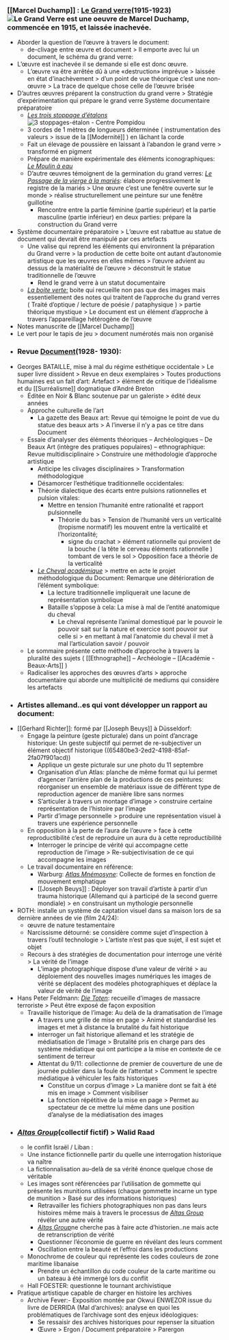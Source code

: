 ### [[Marcel Duchamp]] : [Le Grand verre](https://www.google.com/url?sa=i&url=https%3A%2F%2F321histoire.wordpress.com%2F2013%2F05%2F12%2Fle-grand-verre%2F&psig=AOvVaw0x38L-Nr7jRPrhRDqsZ4B2&ust=1681891673683000&source=images&cd=vfe&ved=0CBEQjRxqFwoTCJjLlPD8sv4CFQAAAAAdAAAAABAE)(1915-1923) ![Le Grand Verre est une oeuvre de Marcel Duchamp, commencée en 1915, et laissée inachevée.](https://321histoire.files.wordpress.com/2013/05/duchamp_largeglass.jpg?w=490&h=756)
- Aborder la question de l’œuvre à travers le document:
	- de-clivage entre œuvre et document > Il emporte avec lui un document, le schéma du grand verre:
- L’œuvre est inachevée il se demande si elle est donc œuvre.
	- L’œuvre va être arrêtée dû à une «destruction» imprévue > laissée en état d’inachèvement > d’un point de vue théorique c’est une non-œuvre > La trace de quelque chose celle de l’œuvre brisée
- D’autres œuvres préparent la construction du grand verre > Stratégie d’expérimentation qui prépare le grand verre Système documentaire préparatoire
	- [*Les trois stoppage d’étalons*](https://www.google.com/url?sa=i&url=https%3A%2F%2Fwww.centrepompidou.fr%2Ffr%2Fressources%2Foeuvre%2Fcrb5LdB&psig=AOvVaw3pFKQxNz0nYTFGeBnlxecO&ust=1681891690310000&source=images&cd=vfe&ved=0CBEQjRxqFwoTCJDs5Pf8sv4CFQAAAAAdAAAAABAE) ![3 stoppages-étalon - Centre Pompidou](https://www.centrepompidou.fr/media/picture/70/bd/70bd53265b8b553704c2a57d570df0c9/thumb_large.jpg)
	- 3 cordes de 1 mètres de longueurs déterminée ( instrumentation des valeurs > issue de la [[Modernité]] ) en lâchant la corde
	- Fait un élevage de poussière en laissant à l’abandon le grand verre > transformé en pigment
	- Prépare de manière expérimentale des éléments iconographiques: [*Le Moulin à eau*](https://www.google.com/url?sa=i&url=https%3A%2F%2Fwww.photo.rmn.fr%2Farchive%2F15-596814-2C6NU0AN7Y7Y7.html&psig=AOvVaw3h6mWRg2gWCnT3O_FhnYFh&ust=1681891824641000&source=images&cd=vfe&ved=0CBEQjRxqFwoTCOjo3rf9sv4CFQAAAAAdAAAAABAE)
	- D’autre œuvres témoignent de la germination du grand verres: [*Le Passage de la vierge à la mariés*](https://www.google.com/url?sa=i&url=https%3A%2F%2Fes.artsdot.com%2F%40%40%2F7YLJ6T-Marcel-Duchamp-Transici%25C3%25B3n-de-la-virgen-en-un-Bride_Le-Passage-de-la-Vierge-un-la-Mari%25C3%25A9e..&psig=AOvVaw2pGnGDd9iKDXfyVo3XMxV6&ust=1681891877118000&source=images&cd=vfe&ved=0CBEQjRxqFwoTCKic69D9sv4CFQAAAAAdAAAAABAE): élabore progressivement le registre de la mariés > Une œuvre c’est une fenêtre ouverte sur le monde > réalise structurellement une peinture sur une fenêtre guillotine
		- Rencontre entre la partie féminine (partie supérieur) et la partie masculine (partie inférieur) en deux parties: prépare la construction du Grand verre
- Système documentaire préparatoire > L’œuvre est rabattue au statue de document qui devrait être manipulé par ces artefacts
	- Une valise qui reprend les éléments qui environnent la préparation du Grand verre > la production de cette boite ont autant d’autonomie artistique que les œuvres en elles mêmes > l’œuvre advient au dessus de la matérialité de l’œuvre > déconstruit le statue traditionnelle de l’œuvre
		- Rend le grand verre à un statut documentaire
	- [*La boite verte:*](https://www.museoreinasofia.es/en/collection/artwork/boite-verte-mariee-mise-nu-par-ses-celibataires-meme-green-box-bride-stripped) boite qui recueille non pas que des images mais essentiellement des notes qui traitent de l’approche du grand verres ( Traité d’optique / lecture de poésie / pataphysique ) > partie théorique mystique > Le document est un élément d’approche à travers l’appareillage hétérogène de l’œuvre
- Notes manuscrite de [[Marcel Duchamp]]
- Le vert pour le tapis de jeu > document numérotés mais non organisé
- ### Revue [Document](https://www.google.com/url?sa=i&url=https%3A%2F%2Fgallica.bnf.fr%2Fark%3A%2F12148%2Fbpt6k32951f&psig=AOvVaw0vTbVnbWPb_9fHFg4263gn&ust=1681891804742000&source=images&cd=vfe&ved=0CBEQjRxqFwoTCOj4yq79sv4CFQAAAAAdAAAAABAI)(1928- 1930):
- Georges BATAILLE, mise à mal du régime esthétique occidentale > Le super livre dissident > Revue en deux exemplaires > Toutes productions humaines est un fait d’art: Artefact > élément de critique de l’idéalisme et du [[Surréalisme]] dogmatique d’André Breton
	- Éditée en Noir & Blanc soutenue par un galeriste > édité deux années
	- Approche culturelle de l’art
		- La gazette des Beaux art: Revue qui témoigne le point de vue du statue des beaux arts > A l’inverse il n’y a pas ce titre dans Document
	- Essaie d’analyser des éléments théoriques – Archéologiques – De Beaux Art (intègre des pratiques populaires) –  ethnographique: Revue multidisciplinaire > Construire une méthodologie d’approche artistique
		- Anticipe les clivages disciplinaires > Transformation méthodologique
		- Désamorcer l’esthétique traditionnelle occidentales:
		- Théorie dialectique des écarts entre pulsions rationnelles et pulsion vitales:
			- Mettre en tension l’humanité entre rationalité et rapport pulsionnelle
				- Théorie du bas > Tension de l’humanité vers un verticalité (tropisme normatif) les mouvent entre la verticalité et l’horizontalité;
					- signe du crachat > élément rationnelle qui provient de la bouche ( la tête le cerveau éléments rationnelle ) tombant de vers le sol > Opposition face a théorie de la verticalité
		- [*Le Cheval académique*](https://semio4evah.home.blog/2019/04/30/chapitre-4-documents/) > mettre en acte le projet méthodologique du Document: Remarque une détérioration de l’élément symbolique:
			- La lecture traditionnelle impliquerait une lacune de représentation symbolique
			- Bataille s’oppose à cela: La mise à mal de l’entité anatomique du cheval
				- Le cheval représente l’animal domestiqué par le pouvoir le pouvoir sait sur la nature et exercice sont pouvoir sur celle si > en mettant à mal l’anatomie du cheval il met à mal l’articulation savoir / pouvoir
	- Le sommaire présente cette méthode d’approche à travers la pluralité des sujets ( [[Ethnographe]]  – Archéologie – [[Académie - Beaux-Arts]] )
	- Radicaliser les approches des œuvres d’arts  > approche documentaire qui aborde une multiplicité de mediums qui considère les artefacts
- ### Artistes allemand..es qui vont développer un rapport au document:
- [[Gerhard Richter]]: formé par [[Joseph Beuys]] à Düsseldorf:
	- Engage la peinture (geste picturale) dans un point d’ancrage historique: Un geste subjectif qui permet de re-subjectiver un élément objectif historique ((65480be3-2ed2-4198-85af-2fa07f901acd))
		- Applique un geste picturale sur une photo du 11 septembre
		- Organisation d’un Atlas: planche de même format qui lui permet d’agencer l’arrière plan de la productions de ces peintures: réorganiser un ensemble de matériaux issue de différent type de reproduction agencer de manière libre sans normes
		- S’articuler à travers un montage d’image > construire certaine représentation de l’histoire par l’image
		- Partir d’image personnelle > produire une représentation visuel à travers une expérience personnelle
	- En opposition à la perte de l’aura de l’œuvre > face à cette reproductibilité c’est de reproduire un aura du à cette reproductibilité
		- Interroger le principe de vérité qui accompagne cette reproduction de l’image > Re-subjectivisation de ce qui accompagne les images
	- Le travail documentaire en référence:
		- Warburg: [*Atlas Mnémosyne*](http://indexgrafik.fr/atlas-mnemosyne-aby-warburg/): Collecte de formes en fonction de mouvement emphatique
		- [[Joseph Beuys]] : Déployer son travail d’artiste à partir d’un trauma historique (Allemand qui à participé de la second guerre mondiale) > en construisant un mythologie personnelle
- ROTH: installe un système de captation visuel dans sa maison lors de sa dernière années de vie (film 24/24):
	- œuvre de nature testamentaire
	- Narcissisme détourné: se considère comme sujet d’inspection à travers l’outil technologie > L’artiste n’est pas que sujet, il est sujet et objet
	- Recours à des stratégies de documentation pour interroge une vérité > La vérité de l’image
		- L’image photographique dispose d’une valeur de vérité > au déploiement des nouvelles images numériques les images de vérité se déplacent des modèles photographiques et déplace la valeur de vérité de l’image
- Hans Peter Feldmann: [*Die Toten*](https://www.google.com/url?sa=i&url=https%3A%2F%2Fwww.amazon.fr%2FDie-Toten-1967-1993-Peter-Feldman%2Fdp%2F3933485010&psig=AOvVaw3xm74lsUb-un7u-I_sY21P&ust=1682501047558000&source=images&cd=vfe&ved=0CBEQjRxqFwoTCODo0fvaxP4CFQAAAAAdAAAAABAE): recueille d’images de massacre terroriste > Peut être exposé de façon exposition
	- Travaille historique de l’image: Au delà de la dramatisation de l’image
		- A travers une grille de mise en page > Animé et standardisé les images et met à distance la brutalité du fait historique
		- interroger un fait historique allemand et les stratégie de médiatisation de l’image > Brutalité pris en charge pars des système médiatique qui ont participe a la mise en contexte de ce sentiment de terreur
		- Attentat du 9/11: collectionne de premier de couverture de une de journée publier dans la foule de l’attentat > Comment le spectre médiatique à véhiculer les faits historiques
			- Constitue un corpus d’image > La manière dont se fait à été mis en image > Comment visibiliser
			- La fonction répétitive de la mise en page > Permet au spectateur de ce mettre lui même dans une position d’analyse de la médiatisation des images
- ### [*Altas Group*](https://www.theatlasgroup1989.org/)(collectif fictif) > Walid Raad
	- le conflit Israël / Liban :
	- Une instance fictionnelle partir du quelle une interrogation historique va naître
	- La fictionnalisation au-delà de sa vérité énonce quelque chose de véritable
	- Les images sont référencées par l’utilisation de gommette qui présente les munitions utilisées (chaque gommette incarne un type de munition > Basé sur des informations historiques)
		- Retravailler les fichiers photographiques non pas dans leurs histoires même mais à travers le processus de [*Altas Group*](https://www.theatlasgroup1989.org/) révéler une autre vérité
		- [*Altas Group*](https://www.theatlasgroup1989.org/)ne cherche pas à faire acte d’historien..ne mais acte de retranscription de vérité
		- Questionner l’économie de guerre en révélant des leurs comment
		- Oscillation entre la beauté et l’effroi dans les productions
	- Monochrome de couleur qui représente les codes couleurs de zone maritime libanaise
		- Prendre un échantillon du code couleur de la carte maritime ou un bateau à été immergé lors du conflit
	- Hall FOESTER: questionne le tournant archivistique
- Pratique artistique capable de charger en histoire les archives
	- Archive Fever:- Exposition montée par Okwui ENWEZOR issue du livre de DERRIDA (Mal d’archives): analyse en quoi les problématiques de l’archivage sont des enjeux idéologiques:
		- Se ressaisir des archives historiques pour repenser la situation
		- Œuvre > Ergon  / Document préparatoire > Parergon
